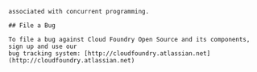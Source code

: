 ```VCAP::Concurrency''' provides a small set of classes that ease common tasks
associated with concurrent programming.

## File a Bug

To file a bug against Cloud Foundry Open Source and its components, sign up and use our
bug tracking system: [http://cloudfoundry.atlassian.net](http://cloudfoundry.atlassian.net)
